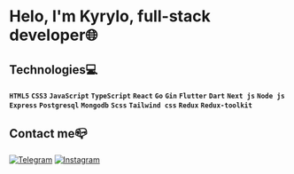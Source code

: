 # **Helo, I'm Kyrylo, full-stack developer🌐**

## Technologies💻
 **`HTML5`** **`CSS3`** **`JavaScript`** **`TypeScript`** **`React`** **`Go`** **`Gin`** **`Flutter`** **`Dart`** **`Next js`** **`Node js`** **`Express`** **`Postgresql`** **`Mongodb`** **`Scss`** **`Tailwind css`** **`Redux`** **`Redux-toolkit`**
## Contact me📪<br />
[![Telegram](https://img.shields.io/badge/-Telegram-090909?style=for-the-badge&logo=telegram&logoColor=27A0D9)](https://t.me/xenoniiii)
[![Instagram](https://img.shields.io/badge/-Instagram-090909?style=for-the-badge&logo=instagram&logoColor=B4068E)](https://www.instagram.com/xenoniiii/)
